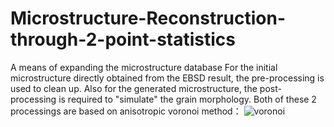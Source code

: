 # Microstructure-Reconstruction-through-2-point-statistics
A means of expanding the microstructure database
For the initial microstructure directly obtained from the EBSD result, the pre-processing is used to clean up. Also for the generated microstructure, the post-processing is required to "simulate" the grain morphology. Both of these 2 processings are based on anisotropic voronoi method：
![voronoi](https://github.com/yinghang123/Microstructure-Reconstruction-through-2-point-statistics/assets/108481586/095311ce-defd-4c4e-8bc1-88f4e74fc42c)
